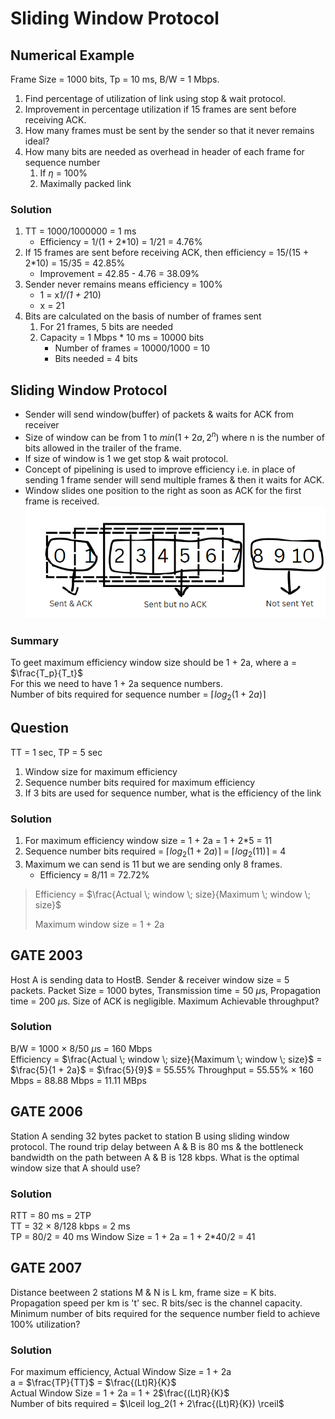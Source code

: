 # Sliding Window Protocol

## Numerical Example
Frame Size = 1000 bits, Tp = 10 ms, B/W = 1 Mbps. 
1. Find percentage of utilization of link using stop & wait protocol. 
2. Improvement in percentage utilization if 15 frames are sent before receiving ACK. 
3. How many frames must be sent by the sender so that it never remains ideal? 
4. How many bits are needed as overhead in header of each frame for sequence number
   1. If $\eta$ = 100%
   2. Maximally packed link

### Solution
1. TT = 1000/1000000 = 1 ms  
    - Efficiency = 1/(1 + 2*10) = 1/21 = 4.76%  
2. If 15 frames are sent before receiving ACK, then efficiency = 15/(15 + 2*10) = 15/35 = 42.85%  
   - Improvement = 42.85 - 4.76 = 38.09%
3. Sender never remains means efficiency = 100%  
    - 1 = x*1/(1 + 2*10)
    - x = 21
4. Bits are calculated on the basis of number of frames sent
   1. For 21 frames, 5 bits are needed
   2. Capacity = 1 Mbps * 10 ms = 10000 bits  
      - Number of frames = 10000/1000 = 10
      - Bits needed = 4 bits

## Sliding Window Protocol
- Sender will send window(buffer) of packets & waits for ACK from receiver
- Size of window can be from 1 to $min(1+2a,2^n)$ where n is the number of bits allowed in the trailer of the frame.
- If size of window is 1 we get stop & wait protocol.
- Concept of pipelining is used to improve efficiency i.e. in place of sending 1 frame sender will send multiple frames & then it waits for ACK.
- Window slides one position to the right as soon as ACK for the first frame is received.
![Alt text](./Assests/image2.png?raw=true "Title")

### Summary
To geet maximum efficiency window size should be 1 + 2a, where a = $\frac{T_p}{T_t}$  
For this we need to have 1 + 2a sequence numbers.  
Number of bits required for sequence number = $\lceil log_2(1 + 2a) \rceil$  

## Question
TT = 1 sec, TP = 5 sec
1. Window size for maximum efficiency
2. Sequence number bits required for maximum efficiency
3. If 3 bits are used for sequence number, what is the efficiency of the link

### Solution
1. For maximum efficiency window size = 1 + 2a = 1 + 2*5 = 11
2. Sequence number bits required = $\lceil log_2(1 + 2a) \rceil$ = $\lceil log_2(11) \rceil$ = 4
3. Maximum we can send is 11 but we are sending only 8 frames.  
   - Efficiency = 8/11 = 72.72%

> Efficiency = $\frac{Actual \; window \; size}{Maximum \; window \; size}$   
>   
> Maximum window size = 1 + 2a  

## GATE 2003
Host A is sending data to HostB. Sender & receiver window size = 5 packets. Packet Size = 1000 bytes, Transmission time = 50 $\mu$s, Propagation time = 200 $\mu$s. Size of ACK is negligible. Maximum Achievable throughput?

### Solution
B/W = 1000 $\times$ 8/50 $\mu$s = 160 Mbps  
Efficiency = $\frac{Actual \; window \; size}{Maximum \; window \; size}$ = $\frac{5}{1 + 2a}$ = $\frac{5}{9}$ = 55.55%
Throughput = 55.55% $\times$ 160 Mbps = 88.88 Mbps = 11.11 MBps

## GATE 2006
Station A sending 32 bytes packet to station B using sliding window protocol. The round trip delay between A & B is 80 ms & the bottleneck bandwidth on the path between A & B is 128 kbps. What is the optimal window size that A should use?

### Solution
RTT = 80 ms = 2TP  
TT = 32 $\times$ 8/128 kbps = 2 ms  
TP = 80/2 = 40 ms
Window Size = 1 + 2a = 1 + 2*40/2 = 41

## GATE 2007
Distance beetween 2 stations M & N is L km, frame size = K bits. Propagation speed per km is 't' sec. R bits/sec is the channel capacity. Minimum number of bits required for the sequence number field to achieve 100% utilization?

### Solution
For maximum efficiency, Actual Window Size = 1 + 2a  
a = $\frac{TP}{TT}$ = $\frac{(Lt)R}{K}$  
Actual Window Size = 1 + 2a = 1 + 2$\frac{(Lt)R}{K}$  
Number of bits required = $\lceil log_2(1 + 2\frac{(Lt)R}{K}) \rceil$